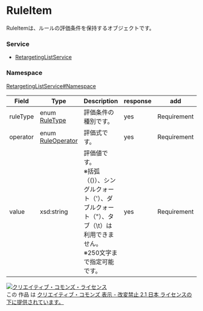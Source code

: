 

# RuleItem

RuleItemは、ルールの評価条件を保持するオブジェクトです。

### Service

+ [RetargetingListService](../../services/RetargetingListService.md)

### Namespace

[RetargetingListService#Namespace](../../services/RetargetingListService.md#namespace)

| Field | Type | Description | response | add | set |
| ----- | ---- | ----------- | -------- | --------- | --------- |
| ruleType | enum [RuleType](./RuleType.md) | 評価条件の種別です。 | yes | Requirement | Requirement | |
| operator | enum [RuleOperator](./RuleOperator.md) | 評価式です。 | yes | Requirement | Requirement | |
| value | xsd:string | 評価値です。<br/>※括弧（()）、シングルクォート（&#39;）、ダブルクォート（&#34;）、タブ（\t）は利用できません。<br/>※250文字まで指定可能です。 | yes | Requirement | Requirement | |

<a rel="license" href="http://creativecommons.org/licenses/by-nd/2.1/jp/"><img alt="クリエイティブ・コモンズ・ライセンス" style="border-width:0" src="https://i.creativecommons.org/l/by-nd/2.1/jp/88x31.png" /></a><br />この 作品 は <a rel="license" href="http://creativecommons.org/licenses/by-nd/2.1/jp/">クリエイティブ・コモンズ 表示 - 改変禁止 2.1 日本 ライセンスの下に提供されています。</a>
